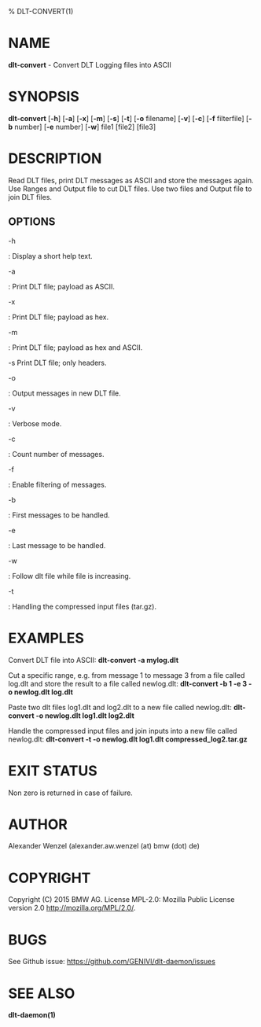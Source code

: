 % DLT-CONVERT(1)

# NAME

**dlt-convert** - Convert DLT Logging files into ASCII

# SYNOPSIS

**dlt-convert** \[**-h**\] \[**-a**\] \[**-x**\] \[**-m**\] \[**-s**\] \[**-t**\] \[**-o** filename\] \[**-v**\] \[**-c**\] \[**-f** filterfile\] \[**-b** number\] \[**-e** number\] \[**-w**\] file1 \[file2\] \[file3\]

# DESCRIPTION

Read DLT files, print DLT messages as ASCII and store the messages again.
Use Ranges and Output file to cut DLT files.
Use two files and Output file to join DLT files.

## OPTIONS

-h

:   Display a short help text.

-a

:   Print DLT file; payload as ASCII.

-x

:   Print DLT file; payload as hex.

-m

:   Print DLT file; payload as hex and ASCII.

-s
    Print DLT file; only headers.

-o

:    Output messages in new DLT file.

-v

:    Verbose mode.

-c

:    Count number of messages.

-f

:   Enable filtering of messages.

-b

:   First messages to be handled.

-e

:   Last message to be handled.

-w

:   Follow dlt file while file is increasing.

-t

:   Handling the compressed input files (tar.gz).

# EXAMPLES

Convert DLT file into ASCII:
    **dlt-convert -a mylog.dlt**

Cut a specific range, e.g. from message 1 to message 3 from a file called log.dlt and store the result to a file called newlog.dlt:
    **dlt-convert -b 1 -e 3 -o newlog.dlt log.dlt**

Paste two dlt files log1.dlt and log2.dlt to a new file called newlog.dlt:
    **dlt-convert -o newlog.dlt log1.dlt log2.dlt**

Handle the compressed input files and join inputs into a new file called newlog.dlt:
    **dlt-convert -t -o newlog.dlt log1.dlt compressed_log2.tar.gz**

# EXIT STATUS

Non zero is returned in case of failure.

# AUTHOR

Alexander Wenzel (alexander.aw.wenzel (at) bmw (dot) de)

# COPYRIGHT

Copyright (C) 2015 BMW AG. License MPL-2.0: Mozilla Public License version 2.0 <http://mozilla.org/MPL/2.0/>.

# BUGS

See Github issue: <https://github.com/GENIVI/dlt-daemon/issues>

# SEE ALSO

**dlt-daemon(1)**
